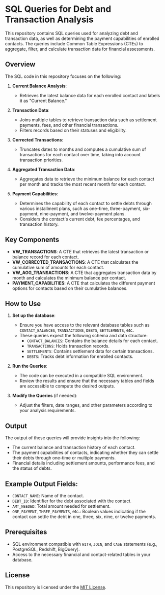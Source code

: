 # SQL Queries for Debt and Transaction Analysis

This repository contains SQL queries used for analyzing debt and transaction data, as well as determining the payment capabilities of enrolled contacts. The queries include Common Table Expressions (CTEs) to aggregate, filter, and calculate transaction data for financial assessments.

## Overview

The SQL code in this repository focuses on the following:

1. **Current Balance Analysis**:
   - Retrieves the latest balance data for each enrolled contact and labels it as "Current Balance."

2. **Transaction Data**:
   - Joins multiple tables to retrieve transaction data such as settlement payments, fees, and other financial transactions.
   - Filters records based on their statuses and eligibility.

3. **Corrected Transactions**:
   - Truncates dates to months and computes a cumulative sum of transactions for each contact over time, taking into account transaction priorities.

4. **Aggregated Transaction Data**:
   - Aggregates data to retrieve the minimum balance for each contact per month and tracks the most recent month for each contact.

5. **Payment Capabilities**:
   - Determines the capability of each contact to settle debts through various installment plans, such as one-time, three-payment, six-payment, nine-payment, and twelve-payment plans.
   - Considers the contact's current debt, fee percentages, and transaction history.

## Key Components

- **VW_TRANSACTIONS**: A CTE that retrieves the latest transaction or balance record for each contact.
- **VW_CORRECTED_TRANSACTIONS**: A CTE that calculates the cumulative sum of amounts for each contact.
- **VW_AGG_TRANSACTIONS**: A CTE that aggregates transaction data by month and calculates the minimum balance per contact.
- **PAYMENT_CAPABILITIES**: A CTE that calculates the different payment options for contacts based on their cumulative balances.

## How to Use

1. **Set up the database**:
   - Ensure you have access to the relevant database tables such as `CONTACT_BALANCES`, `TRANSACTIONS`, `DEBTS`, `SETTLEMENTS`, etc.
   - These queries expect the following schema and data structure:
     - `CONTACT_BALANCES`: Contains the balance details for each contact.
     - `TRANSACTIONS`: Holds transaction records.
     - `SETTLEMENTS`: Contains settlement data for certain transactions.
     - `DEBTS`: Tracks debt information for enrolled contacts.

2. **Run the Queries**:
   - The code can be executed in a compatible SQL environment.
   - Review the results and ensure that the necessary tables and fields are accessible to compute the desired outputs.

3. **Modify the Queries** (if needed):
   - Adjust the filters, date ranges, and other parameters according to your analysis requirements.

## Output

The output of these queries will provide insights into the following:

- The current balance and transaction history of each contact.
- The payment capabilities of contacts, indicating whether they can settle their debts through one-time or multiple payments.
- Financial details including settlement amounts, performance fees, and the status of debts.

## Example Output Fields:

- `CONTACT_NAME`: Name of the contact.
- `DEBT_ID`: Identifier for the debt associated with the contact.
- `AMT_NEEDED`: Total amount needed for settlement.
- `ONE_PAYMENT`, `THREE_PAYMENTS`, etc.: Boolean values indicating if the contact can settle the debt in one, three, six, nine, or twelve payments.

## Prerequisites

- SQL environment compatible with `WITH`, `JOIN`, and `CASE` statements (e.g., PostgreSQL, Redshift, BigQuery).
- Access to the necessary financial and contact-related tables in your database.
  
## License

This repository is licensed under the [MIT License](LICENSE).
